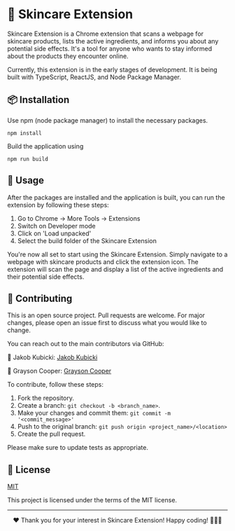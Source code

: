 # 🌿 Skincare Extension

Skincare Extension is a Chrome extension that scans a webpage for skincare products, lists the active ingredients, and informs you about any potential side effects. It's a tool for anyone who wants to stay informed about the products they encounter online. 

Currently, this extension is in the early stages of development. It is being built with TypeScript, ReactJS, and Node Package Manager. 

## 📦 Installation

Use npm (node package manager) to install the necessary packages. 

```
npm install
```

Build the application using 
```
npm run build
```

## 🚀 Usage

After the packages are installed and the application is built, you can run the extension by following these steps:

1. Go to Chrome -> More Tools -> Extensions
2. Switch on Developer mode
3. Click on 'Load unpacked'
4. Select the build folder of the Skincare Extension

You're now all set to start using the Skincare Extension. Simply navigate to a webpage with skincare products and click the extension icon. The extension will scan the page and display a list of the active ingredients and their potential side effects.

## 🤝 Contributing

This is an open source project. Pull requests are welcome. For major changes, please open an issue first to discuss what you would like to change.

You can reach out to the main contributors via GitHub:

🚀 Jakob Kubicki: [Jakob Kubicki](https://github.com/jakobkubicki)

🌟 Grayson Cooper: [Grayson Cooper](https://github.com/graycoop)

To contribute, follow these steps:

1. Fork the repository.
2. Create a branch: `git checkout -b <branch_name>`.
3. Make your changes and commit them: `git commit -m '<commit_message>'`
4. Push to the original branch: `git push origin <project_name>/<location>`
5. Create the pull request.

Please make sure to update tests as appropriate.

## 📜 License

[MIT](https://choosealicense.com/licenses/mit/)

This project is licensed under the terms of the MIT license.

---

<p align="center">
  ❤️ Thank you for your interest in Skincare Extension! Happy coding! 👩‍💻🌟
</p>
